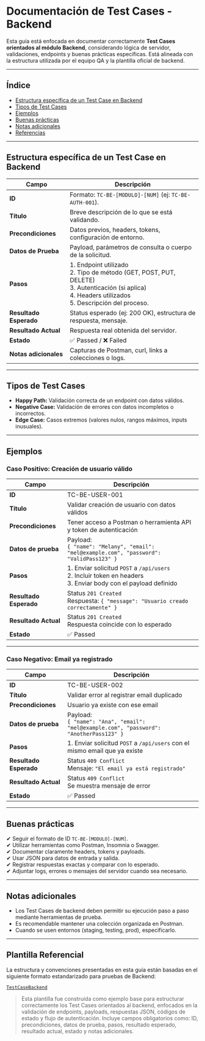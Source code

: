 # Documentación de Test Cases - Backend

Esta guía está enfocada en documentar correctamente **Test Cases orientados al módulo Backend**, considerando lógica de servidor, validaciones, endpoints y buenas prácticas específicas. Está alineada con la estructura utilizada por el equipo QA y la plantilla oficial de backend.

---

## Índice

- [Estructura específica de un Test Case en Backend](#estructura-específica-de-un-test-case-en-backend)
- [Tipos de Test Cases](#tipos-de-test-cases)
- [Ejemplos](#ejemplos)
- [Buenas prácticas](#buenas-prácticas)
- [Notas adicionales](#notas-adicionales)
- [Referencias](#referencias)

---

## Estructura específica de un Test Case en Backend

| Campo                | Descripción                                                                 |
|---------------------|------------------------------------------------------------------------------|
| **ID**              | Formato: `TC-BE-[MODULO]-[NUM]` (ej: `TC-BE-AUTH-001`).                      |
| **Título**          | Breve descripción de lo que se está validando.                               |
| **Precondiciones**  | Datos previos, headers, tokens, configuración de entorno.                   |
| **Datos de Prueba** | Payload, parámetros de consulta o cuerpo de la solicitud.                   |
| **Pasos**           | 1. Endpoint utilizado <br> 2. Tipo de método (GET, POST, PUT, DELETE) <br> 3. Autenticación (si aplica) <br> 4. Headers utilizados <br> 5. Descripción del proceso. |
| **Resultado Esperado** | Status esperado (ej: 200 OK), estructura de respuesta, mensaje.          |
| **Resultado Actual**   | Respuesta real obtenida del servidor.                                     |
| **Estado**          | ✅ Passed / ❌ Failed                                                         |
| **Notas adicionales** | Capturas de Postman, curl, links a colecciones o logs.                    |

---

## Tipos de Test Cases

- **Happy Path:** Validación correcta de un endpoint con datos válidos.
- **Negative Case:** Validación de errores con datos incompletos o incorrectos.
- **Edge Case:** Casos extremos (valores nulos, rangos máximos, inputs inusuales).

---

## Ejemplos

### Caso Positivo: Creación de usuario válido

| Campo               | Descripción                                                                 |
|--------------------|------------------------------------------------------------------------------|
| **ID**             | TC-BE-USER-001                                                               |
| **Título**         | Validar creación de usuario con datos válidos                                |
| **Precondiciones** | Tener acceso a Postman o herramienta API y token de autenticación            |
| **Datos de prueba**| Payload: <br> `{ "name": "Melany", "email": "mel@example.com", "password": "ValidPass123" }` |
| **Pasos**          | 1. Enviar solicitud `POST` a `/api/users` <br> 2. Incluir token en headers <br> 3. Enviar body con el payload definido |
| **Resultado Esperado** | Status `201 Created` <br> Respuesta: `{ "message": "Usuario creado correctamente" }` |
| **Resultado Actual**   | Status `201 Created` <br> Respuesta coincide con lo esperado              |
| **Estado**         | ✅ Passed                                                                     |

---

### Caso Negativo: Email ya registrado

| Campo               | Descripción                                                                 |
|--------------------|------------------------------------------------------------------------------|
| **ID**             | TC-BE-USER-002                                                               |
| **Título**         | Validar error al registrar email duplicado                                  |
| **Precondiciones** | Usuario ya existe con ese email                                              |
| **Datos de prueba**| Payload: <br> `{ "name": "Ana", "email": "mel@example.com", "password": "AnotherPass123" }` |
| **Pasos**          | 1. Enviar solicitud `POST` a `/api/users` con el mismo email que ya existe  |
| **Resultado Esperado** | Status `409 Conflict` <br> Mensaje: `"El email ya está registrado"`       |
| **Resultado Actual**   | Status `409 Conflict` <br> Se muestra mensaje de error                    |
| **Estado**         | ✅ Passed                                                                     |

---

## Buenas prácticas

✔ Seguir el formato de ID `TC-BE-[MODULO]-[NUM]`.  
✔ Utilizar herramientas como Postman, Insomnia o Swagger.  
✔ Documentar claramente headers, tokens y payloads.  
✔ Usar JSON para datos de entrada y salida.  
✔ Registrar respuestas exactas y comparar con lo esperado.  
✔ Adjuntar logs, errores o mensajes del servidor cuando sea necesario.

---

## Notas adicionales

- Los Test Cases de backend deben permitir su ejecución paso a paso mediante herramientas de prueba.  
- Es recomendable mantener una colección organizada en Postman.  
- Cuando se usen entornos (staging, testing, prod), especificarlo.

---

## Plantilla Referencial

La estructura y convenciones presentadas en esta guía están basadas en el siguiente formato estandarizado para pruebas de Backend:

[`TestCaseBackend`](../backend/TestCaseBackend.md)  
> Esta plantilla fue construida como ejemplo base para estructurar correctamente los Test Cases orientados al backend, enfocados en la validación de endpoints, payloads, respuestas JSON, códigos de estado y flujo de autenticación. Incluye campos obligatorios como: ID, precondiciones, datos de prueba, pasos, resultado esperado, resultado actual, estado y notas adicionales.